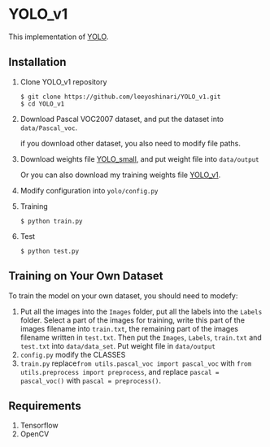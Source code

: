 # YOLO_v1

This implementation of [YOLO](https://arxiv.org/pdf/1506.02640.pdf).

## Installation
1. Clone YOLO_v1 repository
	```Shell
	$ git clone https://github.com/leeyoshinari/YOLO_v1.git
    $ cd YOLO_v1
	```

2. Download Pascal VOC2007 dataset, and put the dataset into `data/Pascal_voc`.

   if you download other dataset, you also need to modify file paths.

3. Download weights file [YOLO_small](https://drive.google.com/file/d/0B5aC8pI-akZUNVFZMmhmcVRpbTA/view?usp=sharing), and put weight file into `data/output`

   Or you can also download my training weights file [YOLO_v1](https://pan.baidu.com/s/1b_X2qvtrkLn6MH7VZDxYgA).

4. Modify configuration into `yolo/config.py`

5. Training
	```Shell
	$ python train.py
	```

6. Test
	```Shell
	$ python test.py
	```

## Training on Your Own Dataset
To train the model on your own dataset, you should need to modefy:
<br>
1. Put all the images into the `Images` folder, put all the labels into the `Labels` folder. Select a part of the images for training, write this part of the images filename into `train.txt`, the remaining part of the images filename written in `test.txt`. Then put the `Images`, `Labels`, `train.txt` and `test.txt` into `data/data_set`. Put weight file in `data/output`
2. `config.py` modify the CLASSES
3. `train.py` replace`from utils.pascal_voc import pascal_voc` with `from utils.preprocess import preprocess`, and replace `pascal = pascal_voc()` with `pascal = preprocess()`.

## Requirements
1. Tensorflow
2. OpenCV
